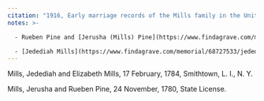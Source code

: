 ```yaml
---
citation: "1916, Early marriage records of the Mills family in the United States : official and authoritative records of Mills marriages in the original states and colonies from 1628 to 1865 by William Montgomery Clemens, p35, ancestry.com."
notes: >-

  - Rueben Pine and [Jerusha (Mills) Pine](https://www.findagrave.com/memorial/108776090/jerusha-pine) are [Mary Ann Mills'](https://www.findagrave.com/memorial/75958702/mary-ann-mills) paternal grandparents.

  - [Jedediah Mills](https://www.findagrave.com/memorial/68727533/jedediah-mills) (? to 21 Dec 1828) and [Elizabeth (Mills) Mills'](https://www.findagrave.com/memorial/68731488/elizabeth-mills) (? to 15 Jul 1826) are the parents of [Mary Platt (Mills) Mills](https://www.findagrave.com/memorial/138421346/mary-platt-mills) (30 Jan 1801 to 18 Jun 1881), the second wife of Edward Mills' father Jonas.
---
```

Mills, Jedediah and Elizabeth Mills, 17 February, 1784, Smithtown, L. I., N. Y.

Mills, Jerusha and Rueben Pine, 24 November, 1780, State License.
